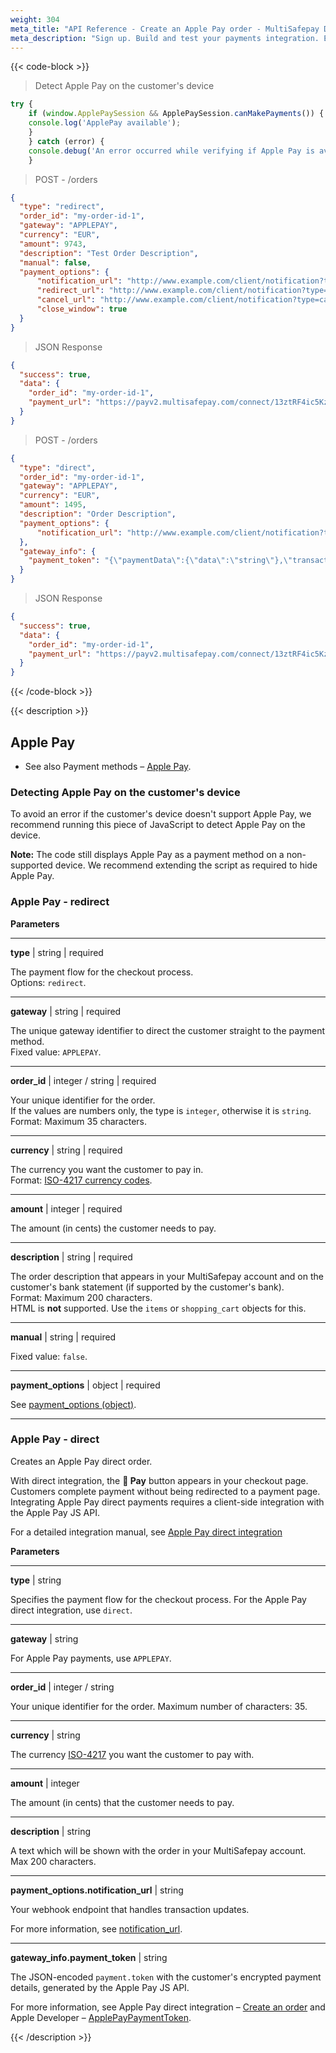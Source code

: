 ```yaml
---
weight: 304
meta_title: "API Reference - Create an Apple Pay order - MultiSafepay Docs"
meta_description: "Sign up. Build and test your payments integration. Explore our products and services. Use our API Reference, SDKs, and wrappers. Get support."
---
```

{{< code-block >}}

> Detect Apple Pay on the customer's device

```javascript
try {
    if (window.ApplePaySession && ApplePaySession.canMakePayments()) {
    console.log('ApplePay available');
    }
    } catch (error) {
    console.debug('An error occurred while verifying if Apple Pay is available:', error);
    }
```

> POST - /orders

```json
{
  "type": "redirect",
  "order_id": "my-order-id-1",
  "gateway": "APPLEPAY",
  "currency": "EUR",
  "amount": 9743,
  "description": "Test Order Description",
  "manual": false,
  "payment_options": {
      "notification_url": "http://www.example.com/client/notification?type=notification",
      "redirect_url": "http://www.example.com/client/notification?type=redirect",
      "cancel_url": "http://www.example.com/client/notification?type=cancel",
      "close_window": true
  }
}
```

> JSON Response

```json
{
  "success": true,
  "data": {
    "order_id": "my-order-id-1",
    "payment_url": "https://payv2.multisafepay.com/connect/13ztRF4ic5Kz23n2Lf5F3UzcVqMRxwjlfQw/?lang=nl_NL"
  }
}
```

> POST - /orders

```json
{
  "type": "direct",
  "order_id": "my-order-id-1",
  "gateway": "APPLEPAY",
  "currency": "EUR",
  "amount": 1495,
  "description": "Order Description",
  "payment_options": {
      "notification_url": "http://www.example.com/client/notification?type=notification",
  },
  "gateway_info": {
    "payment_token": "{\"paymentData\":{\"data\":\"string\"},\"transactionIdentifier\":\"string\",\"paymentMethod\":{\"network\":\"string\",\"displayName\":\"string\"}}"
  }
}
```

> JSON Response

```json
{
  "success": true,
  "data": {
    "order_id": "my-order-id-1",
    "payment_url": "https://payv2.multisafepay.com/connect/13ztRF4ic5Kz23n2Lf5F3UzcVqMRxwjlfQw/?lang=nl_NL"
  }
}
```

{{< /code-block >}}

{{< description >}}

## Apple Pay

- See also Payment methods – [Apple Pay](/payments/methods/wallet/applepay).  

### Detecting Apple Pay on the customer's device

To avoid an error if the customer's device doesn't support Apple Pay, we recommend running this piece of JavaScript to detect Apple Pay on the device.

**Note:** The code still displays Apple Pay as a payment method on a non-supported device. We recommend extending the script as required to hide Apple Pay.  

### Apple Pay - redirect

**Parameters**

----------------
__type__ | string | required

The payment flow for the checkout process.  
Options: `redirect`.  

----------------
__gateway__ | string | required

The unique gateway identifier to direct the customer straight to the payment method.    
Fixed value: `APPLEPAY`.

----------------
__order_id__ | integer / string | required

Your unique identifier for the order.  
If the values are numbers only, the type is `integer`, otherwise it is `string`.  
Format: Maximum 35 characters.

----------------
__currency__ | string | required

The currency you want the customer to pay in.   
Format: [ISO-4217 currency codes](https://www.iso.org/iso-4217-currency-codes.html).  

----------------
__amount__ | integer | required

The amount (in cents) the customer needs to pay.

----------------
__description__ | string | required

The order description that appears in your MultiSafepay account and on the customer's bank statement (if supported by the customer's bank).   
Format: Maximum 200 characters.   
HTML is **not** supported. Use the `items` or `shopping_cart` objects for this.

----------------
__manual__ | string | required

Fixed value: `false`.

----------------
__payment_options__ | object | required

See [payment_options (object)](/api/#payment-options-object).

----------------

### Apple Pay - direct 

Creates an Apple Pay direct order. 

With direct integration, the ** Pay** button appears in your checkout page. Customers complete payment without being redirected to a payment page. Integrating Apple Pay direct payments requires a client-side integration with the Apple Pay JS API.

For a detailed integration manual, see [Apple Pay direct integration](/payments/methods/wallet/applepay/direct-integration/)

**Parameters**

----------------
__type__ | string

Specifies the payment flow for the checkout process. For the Apple Pay direct integration, use `direct`.  

----------------
__gateway__ | string

For Apple Pay payments, use `APPLEPAY`.

----------------
__order_id__ | integer / string

Your unique identifier for the order. Maximum number of characters: 35.

----------------
__currency__ | string

The currency [ISO-4217](https://www.iso.org/iso-4217-currency-codes.html) you want the customer to pay with. 

----------------
__amount__ | integer

The amount (in cents) that the customer needs to pay.

----------------
__description__ | string

A text which will be shown with the order in your MultiSafepay account. Max 200 characters.

----------------

__payment_options.notification_url__ | string

Your webhook endpoint that handles transaction updates.

For more information, see [notification_url](/developer/api/notification-url).

----------------

**gateway_info.payment_token** | string

The JSON-encoded `payment.token` with the customer's encrypted payment details, generated by the Apple Pay JS API.

For more information, see Apple Pay direct integration – [Create an order](/payments/methods/wallet/applepay/direct-integration/#client-side-integration-1) and Apple Developer – [ApplePayPaymentToken](https://developer.apple.com/documentation/apple_pay_on_the_web/applepaypaymenttoken).

{{< /description >}}

